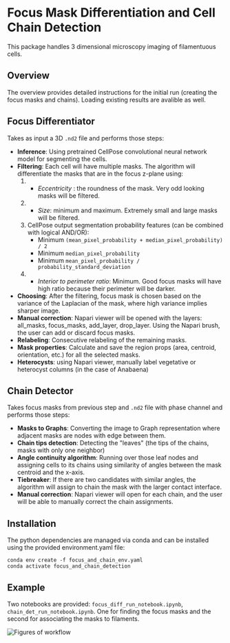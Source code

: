 # Focus Mask Differentiation and Cell Chain Detection
This package handles 3 dimensional microscopy imaging of filamentuous cells.
## Overview
The overview provides detailed instructions for the initial run (creating the focus masks and chains). Loading existing results are avalible as well.
## Focus Differentiator
Takes as input a 3D `.nd2` file and performs those steps:
  - **Inference**: Using pretrained CellPose convolutional neural network model for segmenting the cells.
  - **Filtering**: Each cell will have multiple masks. The algorithm will differentiate the masks that are in the focus z-plane using:
    1. * *Eccentricity* : the roundness of the mask. Very odd looking masks will be filtered.
    2. * *Size*: minimum and maximum. Extremely small and large masks will be filtered.
    3. CellPose output segmentation probability features (can be combined with logical AND/OR):
       - Minimum `(mean_pixel_probability + median_pixel_probability) / 2`
       - Minimum `median_pixel_probability`
       - Minimum `mean_pixel_probability / probability_standard_deviation`
    4. * *Interior to perimeter ratio*: Minimum. Good focus masks will have high ratio because their perimeter will be darker.
  - **Choosing**: After the filtering, focus mask is chosen based on the variance of the Laplacian of the mask, where high variance implies sharper image.
  - **Manual correction**: Napari viewer will be opened with the layers: all_masks, focus_masks, add_layer, drop_layer. Using the Napari brush, the user can add or discard focus masks.
  - **Relabeling**: Consecutive relabeling of the remaining masks.
  - **Mask properties**: Calculate and save the region props (area, centroid, orientation, etc.) for all the selected masks.
  - **Heterocysts**: using Napari viewer, manually label vegetative or heterocyst columns (in the case of Anabaena)
## Chain Detector
Takes focus masks from previous step and `.nd2` file with phase channel and performs those steps:
  - **Masks to Graphs**: Converting the image to Graph representation where adjacent masks are nodes with edge between them.
  - **Chain tips detection**: Detecting the "leaves" (the tips of the chains, masks with only one neighbor)
  - **Angle continuity algorithm**: Running over those leaf nodes and assigning cells to its chains using similarity of angles between the mask centroid and the x-axis.
  - **Tiebreaker**: If there are two candidates with similar angles, the algorithm will assign to chain the mask with the larger contact interface.
  - **Manual correction**: Napari viewer will open for each chain, and the user will be able to manually correct the chain         assignments.
## Installation
The python dependencies are managed via conda and can be installed using the provided environment.yaml file:
```
conda env create -f focus_and_chain_env.yaml
conda activate focus_and_chain_detection
```
## Example
Two notebooks are provided: `focus_diff_run_notebook.ipynb`, `chain_det_run_notebook.ipynb`. One for finding the focus masks and the second for associating the masks to filaments.

![Figures of workflow](Res_F6_segmentation.svg)
